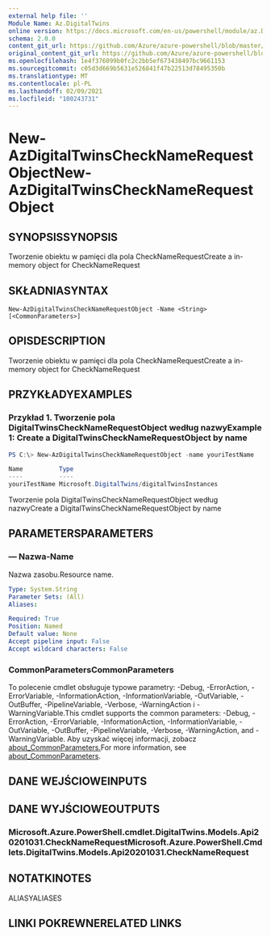 ```yaml
---
external help file: ''
Module Name: Az.DigitalTwins
online version: https://docs.microsoft.com/en-us/powershell/module/az.DigitalTwins/new-AzDigitalTwinsCheckNameRequestObject
schema: 2.0.0
content_git_url: https://github.com/Azure/azure-powershell/blob/master/src/DigitalTwins/help/New-AzDigitalTwinsCheckNameRequestObject.md
original_content_git_url: https://github.com/Azure/azure-powershell/blob/master/src/DigitalTwins/help/New-AzDigitalTwinsCheckNameRequestObject.md
ms.openlocfilehash: 1e4f376099b0fc2c2bb5ef673438497bc9661153
ms.sourcegitcommit: c05d3d669b5631e526841f47b22513d78495350b
ms.translationtype: MT
ms.contentlocale: pl-PL
ms.lasthandoff: 02/09/2021
ms.locfileid: "100243731"
---
```

# <span data-ttu-id="4d694-101">New-AzDigitalTwinsCheckNameRequestObject</span><span class="sxs-lookup"><span data-stu-id="4d694-101">New-AzDigitalTwinsCheckNameRequestObject</span></span>

## <span data-ttu-id="4d694-102">SYNOPSIS</span><span class="sxs-lookup"><span data-stu-id="4d694-102">SYNOPSIS</span></span>
<span data-ttu-id="4d694-103">Tworzenie obiektu w pamięci dla pola CheckNameRequest</span><span class="sxs-lookup"><span data-stu-id="4d694-103">Create a in-memory object for CheckNameRequest</span></span>

## <span data-ttu-id="4d694-104">SKŁADNIA</span><span class="sxs-lookup"><span data-stu-id="4d694-104">SYNTAX</span></span>

```
New-AzDigitalTwinsCheckNameRequestObject -Name <String> [<CommonParameters>]
```

## <span data-ttu-id="4d694-105">OPIS</span><span class="sxs-lookup"><span data-stu-id="4d694-105">DESCRIPTION</span></span>
<span data-ttu-id="4d694-106">Tworzenie obiektu w pamięci dla pola CheckNameRequest</span><span class="sxs-lookup"><span data-stu-id="4d694-106">Create a in-memory object for CheckNameRequest</span></span>

## <span data-ttu-id="4d694-107">PRZYKŁADY</span><span class="sxs-lookup"><span data-stu-id="4d694-107">EXAMPLES</span></span>

### <span data-ttu-id="4d694-108">Przykład 1. Tworzenie pola DigitalTwinsCheckNameRequestObject według nazwy</span><span class="sxs-lookup"><span data-stu-id="4d694-108">Example 1: Create a DigitalTwinsCheckNameRequestObject by name</span></span>
```powershell
PS C:\> New-AzDigitalTwinsCheckNameRequestObject -name youriTestName

Name          Type
----          ----
youriTestName Microsoft.DigitalTwins/digitalTwinsInstances
```

<span data-ttu-id="4d694-109">Tworzenie pola DigitalTwinsCheckNameRequestObject według nazwy</span><span class="sxs-lookup"><span data-stu-id="4d694-109">Create a DigitalTwinsCheckNameRequestObject by name</span></span>

## <span data-ttu-id="4d694-110">PARAMETERS</span><span class="sxs-lookup"><span data-stu-id="4d694-110">PARAMETERS</span></span>

### <span data-ttu-id="4d694-111">— Nazwa</span><span class="sxs-lookup"><span data-stu-id="4d694-111">-Name</span></span>
<span data-ttu-id="4d694-112">Nazwa zasobu.</span><span class="sxs-lookup"><span data-stu-id="4d694-112">Resource name.</span></span>

```yaml
Type: System.String
Parameter Sets: (All)
Aliases:

Required: True
Position: Named
Default value: None
Accept pipeline input: False
Accept wildcard characters: False
```

### <span data-ttu-id="4d694-113">CommonParameters</span><span class="sxs-lookup"><span data-stu-id="4d694-113">CommonParameters</span></span>
<span data-ttu-id="4d694-114">To polecenie cmdlet obsługuje typowe parametry: -Debug, -ErrorAction, -ErrorVariable, -InformationAction, -InformationVariable, -OutVariable, -OutBuffer, -PipelineVariable, -Verbose, -WarningAction i -WarningVariable.</span><span class="sxs-lookup"><span data-stu-id="4d694-114">This cmdlet supports the common parameters: -Debug, -ErrorAction, -ErrorVariable, -InformationAction, -InformationVariable, -OutVariable, -OutBuffer, -PipelineVariable, -Verbose, -WarningAction, and -WarningVariable.</span></span> <span data-ttu-id="4d694-115">Aby uzyskać więcej informacji, zobacz [about_CommonParameters.](http://go.microsoft.com/fwlink/?LinkID=113216)</span><span class="sxs-lookup"><span data-stu-id="4d694-115">For more information, see [about_CommonParameters](http://go.microsoft.com/fwlink/?LinkID=113216).</span></span>

## <span data-ttu-id="4d694-116">DANE WEJŚCIOWE</span><span class="sxs-lookup"><span data-stu-id="4d694-116">INPUTS</span></span>

## <span data-ttu-id="4d694-117">DANE WYJŚCIOWE</span><span class="sxs-lookup"><span data-stu-id="4d694-117">OUTPUTS</span></span>

### <span data-ttu-id="4d694-118">Microsoft.Azure.PowerShell.cmdlet.DigitalTwins.Models.Api20201031.CheckNameRequest</span><span class="sxs-lookup"><span data-stu-id="4d694-118">Microsoft.Azure.PowerShell.Cmdlets.DigitalTwins.Models.Api20201031.CheckNameRequest</span></span>

## <span data-ttu-id="4d694-119">NOTATKI</span><span class="sxs-lookup"><span data-stu-id="4d694-119">NOTES</span></span>

<span data-ttu-id="4d694-120">ALIASY</span><span class="sxs-lookup"><span data-stu-id="4d694-120">ALIASES</span></span>

## <span data-ttu-id="4d694-121">LINKI POKREWNE</span><span class="sxs-lookup"><span data-stu-id="4d694-121">RELATED LINKS</span></span>

